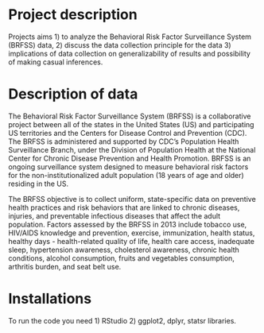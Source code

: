 # Project description
Projects aims 1) to analyze the Behavioral Risk Factor Surveillance System (BRFSS) data, 2) discuss the data collection principle for the data 3) implications of data collection on generalizability of results and possibility of making casual inferences.

# Description of data
The Behavioral Risk Factor Surveillance System (BRFSS) is a collaborative project between all of the states in the United States (US) and participating US territories and the Centers for Disease Control and Prevention (CDC). The BRFSS is administered and supported by CDC’s Population Health Surveillance Branch, under the Division of Population Health at the National Center for Chronic Disease Prevention and Health Promotion. BRFSS is an ongoing surveillance system designed to measure behavioral risk factors for the non-institutionalized adult population (18 years of age and older) residing in the US.

The BRFSS objective is to collect uniform, state-specific data on preventive health practices and risk behaviors that are linked to chronic diseases, injuries, and preventable infectious diseases that affect the adult population. Factors assessed by the BRFSS in 2013 include tobacco use, HIV/AIDS knowledge and prevention, exercise, immunization, health status, healthy days - health-related quality of life, health care access, inadequate sleep, hypertension awareness, cholesterol awareness, chronic health conditions, alcohol consumption, fruits and vegetables consumption, arthritis burden, and seat belt use.

# Installations
To run the code you need 1) RStudio 2) ggplot2, dplyr, statsr libraries.
